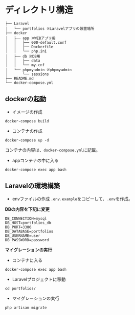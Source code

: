 # ディレクトリ構造
```
├── Laravel
│   └── portfolios ※Laravelアプリの設置場所
├── docker
│   ├── app ※WEBアプリ用
│   │   ├── 000-default.conf
│   │   ├── Dockerfile
│   │   └── php.ini
│   ├── db ※DB用
│   │   ├── data
│   │   └── my.cnf
│   └── phpmyadmin ※phpmyadmin
│       └── sessions
├── README.md
└── docker-compose.yml
```

## dockerの起動

- イメージの作成
```
docker-compose build
```

- コンテナの作成
```
docker-compose up -d
```

コンテナの内容は、``docker-compose.yml``に記載。

- appコンテナの中に入る
```
docker-compose exec app bash
```

## Laravelの環境構築

- envファイルの作成
``.env.example``をコピーして、``.env``を作成。

**DBの内容を下記に変更**
```
DB_CONNECTION=mysql
DB_HOST=portfolios_db
DB_PORT=3306
DB_DATABASE=portfolios
DB_USERNAME=user
DB_PASSWORD=password
```

**マイグレーションの実行**

- コンテナに入る
```
docker-compose exec app bash
```

- Laravelプロジェクトに移動
```
cd portfolios/
```
- マイグレーションの実行
```
php artisan migrate
```